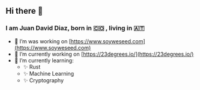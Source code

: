 ## Hi there 👋

### I am Juan David Diaz, born in 🇨🇴 , living in 🇦🇹

- 🔭 I’m was working on [https://www.soyweseed.com](https://www.soyweseed.com)
- 🔭 I’m currently working on [https://23degrees.io/](https://23degrees.io/)
- 🌱 I’m currently learning:
  - ✨ Rust
  - ✨ Machine Learning 
  - ✨ Cryptography
<!--
- 📫 How to reach me:
  - My Personal Website: [https://www.cromasome.com](https://www.cromasome.com)
  - My Working Email: juand.diazd@gmail.com
-->
<!--
**juanitoddd/juanitoddd** is a ✨ _special_ ✨ repository because its `README.md` (this file) appears on your GitHub profile.

Here are some ideas to get you started:

- 🔭 I’m currently working on ...
- 🌱 I’m currently learning ...
- 👯 I’m looking to collaborate on ...
- 🤔 I’m looking for help with ...
- 💬 Ask me about ...
- 📫 How to reach me: ...
- 😄 Pronouns: ...
- ⚡ Fun fact: ...
-->
